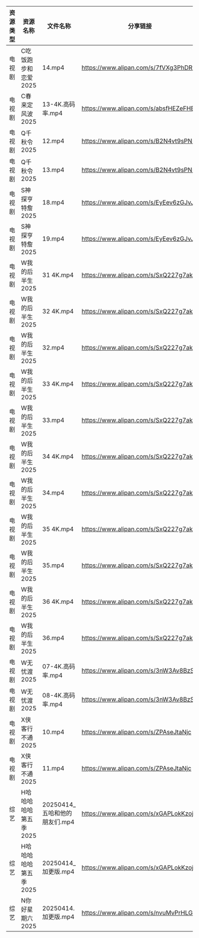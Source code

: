 | 资源类型 | 资源名称          | 文件名称                  | 分享链接                                 | 更新时间                |
| ---- | ------------- | --------------------- | ------------------------------------ | ------------------- |
| 电视剧  | C吃饭跑步和恋爱2025  | 14.mp4                | https://www.alipan.com/s/7fVXg3PhDRS | 2025-04-14 16:05:18 |
| 电视剧  | C春来定风波2025    | 13-4K.高码率.mp4         | https://www.alipan.com/s/absfHEZeFHB | 2025-04-14 19:05:20 |
| 电视剧  | Q千秋令2025      | 12.mp4                | https://www.alipan.com/s/B2N4vt9sPN5 | 2025-04-14 19:05:46 |
| 电视剧  | Q千秋令2025      | 13.mp4                | https://www.alipan.com/s/B2N4vt9sPN5 | 2025-04-14 19:05:46 |
| 电视剧  | S神探亨特詹2025    | 18.mp4                | https://www.alipan.com/s/EyEev6zGJvJ | 2025-04-14 14:05:57 |
| 电视剧  | S神探亨特詹2025    | 19.mp4                | https://www.alipan.com/s/EyEev6zGJvJ | 2025-04-14 14:05:56 |
| 电视剧  | W我的后半生2025    | 31 4K.mp4             | https://www.alipan.com/s/SxQ227g7ak2 | 2025-04-14 14:06:06 |
| 电视剧  | W我的后半生2025    | 32 4K.mp4             | https://www.alipan.com/s/SxQ227g7ak2 | 2025-04-14 14:06:06 |
| 电视剧  | W我的后半生2025    | 32.mp4                | https://www.alipan.com/s/SxQ227g7ak2 | 2025-04-14 08:06:01 |
| 电视剧  | W我的后半生2025    | 33 4K.mp4             | https://www.alipan.com/s/SxQ227g7ak2 | 2025-04-14 14:06:06 |
| 电视剧  | W我的后半生2025    | 33.mp4                | https://www.alipan.com/s/SxQ227g7ak2 | 2025-04-14 14:06:06 |
| 电视剧  | W我的后半生2025    | 34 4K.mp4             | https://www.alipan.com/s/SxQ227g7ak2 | 2025-04-14 14:06:05 |
| 电视剧  | W我的后半生2025    | 34.mp4                | https://www.alipan.com/s/SxQ227g7ak2 | 2025-04-14 14:06:05 |
| 电视剧  | W我的后半生2025    | 35 4K.mp4             | https://www.alipan.com/s/SxQ227g7ak2 | 2025-04-14 14:06:05 |
| 电视剧  | W我的后半生2025    | 35.mp4                | https://www.alipan.com/s/SxQ227g7ak2 | 2025-04-14 14:06:05 |
| 电视剧  | W我的后半生2025    | 36 4K.mp4             | https://www.alipan.com/s/SxQ227g7ak2 | 2025-04-14 14:06:05 |
| 电视剧  | W我的后半生2025    | 36.mp4                | https://www.alipan.com/s/SxQ227g7ak2 | 2025-04-14 14:06:04 |
| 电视剧  | W无忧渡2025      | 07-4K.高码率.mp4         | https://www.alipan.com/s/3nW3Av8BzS5 | 2025-04-14 08:06:04 |
| 电视剧  | W无忧渡2025      | 08-4K.高码率.mp4         | https://www.alipan.com/s/3nW3Av8BzS5 | 2025-04-14 08:06:04 |
| 电视剧  | X侠客行不通2025    | 10.mp4                | https://www.alipan.com/s/ZPAseJtaNjc | 2025-04-14 14:06:11 |
| 电视剧  | X侠客行不通2025    | 11.mp4                | https://www.alipan.com/s/ZPAseJtaNjc | 2025-04-14 14:06:11 |
| 综艺   | H哈哈哈哈哈第五季2025 | 20250414_五哈和他的朋友们.mp4 | https://www.alipan.com/s/xGAPLokKzoj | 2025-04-14 14:06:39 |
| 综艺   | H哈哈哈哈哈第五季2025 | 20250414_加更版.mp4      | https://www.alipan.com/s/xGAPLokKzoj | 2025-04-14 14:06:39 |
| 综艺   | N你好星期六2025    | 20250414.加更版.mp4      | https://www.alipan.com/s/nvuMvPrHLGa | 2025-04-14 16:06:53 |
